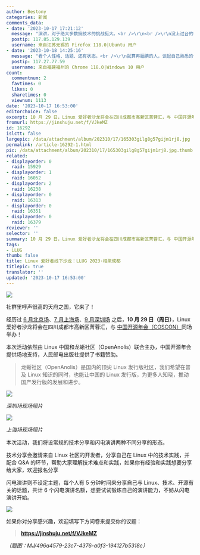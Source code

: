 ```yaml
---
author: Bestony
categories: 新闻
comments_data:
- date: '2023-10-17 17:21:12'
  message: "演讲，对于绝大多数搞技术的挑战挺大。<br />\r\n<br />\r\n没上过台的害怕，上过的觉得也就那样。"
  postip: 117.85.129.139
  username: 来自江苏无锡的 Firefox 118.0|Ubuntu 用户
- date: '2023-10-18 14:25:16'
  message: "看个人性格、话题、还有状态。<br />\r\n就算再腼腆的人，谈起自己熟悉的领域，只要能清晰表达自己的观点，就已经是很棒的演讲了"
  postip: 117.27.77.59
  username: 来自福建福州的 Chrome 118.0|Windows 10 用户
count:
  commentnum: 2
  favtimes: 0
  likes: 0
  sharetimes: 0
  viewnum: 1113
date: '2023-10-17 16:53:00'
editorchoice: false
excerpt: 10 月 29 日，Linux 爱好者沙龙将会在四川成都市高新区菁蓉汇，与 中国开源年会（COSCON）同场举办！
fromurl: https://jinshuju.net/f/VJkeMZ
id: 16292
islctt: false
largepic: /data/attachment/album/202310/17/165303gilg8g57gijm1rj8.jpg
permalink: /article-16292-1.html
pic: /data/attachment/album/202310/17/165303gilg8g57gijm1rj8.jpg.thumb.jpg
related:
- displayorder: 0
  raid: 15929
- displayorder: 1
  raid: 16052
- displayorder: 2
  raid: 16238
- displayorder: 0
  raid: 16313
- displayorder: 0
  raid: 16351
- displayorder: 0
  raid: 16379
reviewer: ''
selector: ''
summary: 10 月 29 日，Linux 爱好者沙龙将会在四川成都市高新区菁蓉汇，与 中国开源年会（COSCON）同场举办！
tags:
- LLUG
thumb: false
title: Linux 爱好者线下沙龙：LLUG 2023·相聚成都
titlepic: true
translator: ''
updated: '2023-10-17 16:53:00'
---
```


![](/data/attachment/album/202310/17/165303gilg8g57gijm1rj8.jpg)


社群里呼声很高的天府之国，它来了！


经历过 [6 月北京场](/article-15929-1.html)、[7 月上海场](/article-16052-1.html)、[9 月深圳场](/article-16238-1.html) 之后，**10 月 29 日（周日）**，Linux 爱好者沙龙将会在四川成都市高新区菁蓉汇，与 [中国开源年会（COSCON）](https://kaiyuanshe.cn/activity/coscon-2023)同场举办！


本次活动依然由 Linux 中国和龙蜥社区（OpenAnolis）联合主办，中国开源年会提供场地支持，人民邮电出版社提供了书籍赞助。



> 
> 龙蜥社区（OpenAnolis）是国内的顶尖 Linux 发行版社区，我们希望在普及 Linux 知识的同时，也能让中国的 Linux 发行版，为更多人知晓，推动国产发行版的发展和进步。 
> 
> 
> 


![](/data/attachment/album/202310/17/164007xc6eo9rhe46hhtrh.jpg)


*深圳场现场照片*


![](/data/attachment/album/202310/17/164030ndjcrdiudcm9oovx.jpg)


*上海场现场照片*


本次活动，我们将设常规的技术分享和闪电演讲两种不同分享的形态。


技术分享会邀请来自 Linux 社区的开发者，分享自己在 Linux 中的技术实践，并配合 Q&A 的环节，帮助大家理解技术难点和实践，如果你有经验和实践想要分享给大家，欢迎报名分享


闪电演讲则不设定主题，每个人有 5 分钟时间来分享自己与 Linux、技术、开源有关的话题，共计 6 个闪电演讲名额，想要试试锻炼自己的演讲能力，不妨从闪电演讲开始。


![](/data/attachment/album/202310/17/164149tn6kwvmkz16uokkn.png)


如果你对分享感兴趣，欢迎填写下方问卷来提交你的议题：



> 
> **<https://jinshuju.net/f/VJkeMZ>**
> 
> 
> 


*（题图：MJ/496a4579-23c7-4376-a0f3-194127b5318c）*